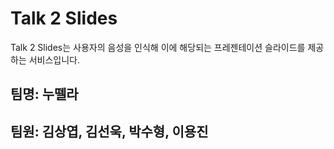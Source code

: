 Talk 2 Slides
============
Talk 2 Slides는 사용자의 음성을 인식해 이에 해당되는 프레젠테이션 슬라이드를 제공하는 서비스입니다.

팀명: 누뗄라
-----------

팀원: 김상엽, 김선욱, 박수형, 이용진
-------------------------------------


